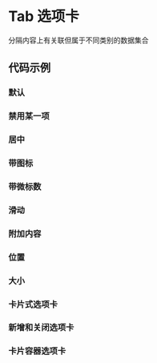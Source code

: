 # Tab 选项卡

分隔内容上有关联但属于不同类别的数据集合

## 代码示例

### 默认

<code src='./site/baseTabs.tsx'></code>

### 禁用某一项

<code src='./site/disabledOne.tsx'></code>

### 居中

<code src='./site/alignCenter.tsx'></code>

### 带图标

<code src='./site/hasIcon.tsx'></code>

### 带微标数

<code src='./site/hasbadge.tsx'></code>

### 滑动

<code src='./site/slideTabs.tsx'></code>

### 附加内容

<code src='./site/extraTabs.tsx'></code>

### 位置

<code src='./site/positionTabs.tsx'></code>

### 大小

<code src='./site/difSizeTabs.tsx'></code>

### 卡片式选项卡

<code src='./site/cardTabs.tsx'></code>

### 新增和关闭选项卡

<code src='./site/addRemoveTabs.tsx'></code>

### 卡片容器选项卡

<code src='./site/cardContainer.tsx'></code>
